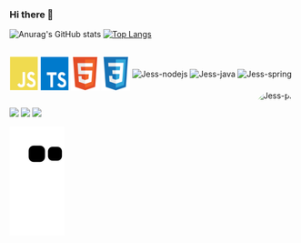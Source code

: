 ### Hi there 👋

![Anurag's GitHub stats](https://github-readme-stats.vercel.app/api?username=JesscMendesr&count_private=true&show_icons=true&theme=tokyonight&bg_color=00000000&border_color=539bf5&layout=compact$height=200px
)
[![Top Langs](https://github-readme-stats.vercel.app/api/top-langs/?username=JesscMendesr&layout=compact&theme=tokyonight&bg_color=00000000&border_color=539bf5&height=200px&card_width=500px  (approx.))](https://github.com/JesscMendesr/github-readme-stats)

<div style="display: inline_block"><br>
  <img align="center" alt="Jess-Js" height="60" width="50" src="https://raw.githubusercontent.com/devicons/devicon/master/icons/javascript/javascript-plain.svg">
  <img align="center" alt="Jess-Ts" height="60" width="50" src="https://raw.githubusercontent.com/devicons/devicon/master/icons/typescript/typescript-plain.svg">
  <img align="center" alt="Jess-HTML" height="60" width="50" src="https://raw.githubusercontent.com/devicons/devicon/master/icons/html5/html5-original.svg">
  <img align="center" alt="Jess-CSS" height="60" width="50" src="https://raw.githubusercontent.com/devicons/devicon/master/icons/css3/css3-original.svg">
  <img align="center" alt="Jess-nodejs" height="60" width="50" src="https://cdn.jsdelivr.net/gh/devicons/devicon/icons/nodejs/nodejs-original-wordmark.svg">
  <img align="center" alt="Jess-java" height="60" width="50" src="https://cdn.jsdelivr.net/gh/devicons/devicon/icons/java/java-original.svg">
  <img align="center" alt="Jess-spring" height="60" width="50" src="https://cdn.jsdelivr.net/gh/devicons/devicon/icons/spring/spring-original-wordmark.svg">
  <img align="right" alt="Jess-pic" height="250" style="border-radius:50px;" src="https://www.imagemhost.com.br/images/2023/04/08/download20230406194624.png" alt="download20230406194624.png" border="0">
</div>

##

<div> 
  <a href="https://instagram.com/spacew0man" target="_blank"><img src="https://img.shields.io/badge/-Instagram-%23E4405F?style=for-the-badge&logo=instagram&logoColor=white" target="_blank"></a>
  <a href = "mailto:jessicamend17@gmail.com"><img src="https://img.shields.io/badge/Gmail-D14836?style=for-the-badge&logo=gmail&logoColor=white" target="_blank"></a>
  <a href="https://www.linkedin.com/in/jessicamendesraulino/" target="_blank"><img src="https://img.shields.io/badge/-LinkedIn-%230077B5?style=for-the-badge&logo=linkedin&logoColor=white" target="_blank"></a> 
  
</div>

![Snake animation](https://github.com/JesscMendesr/JesscMendesr/blob/output/github-contribution-grid-snake.svg)


